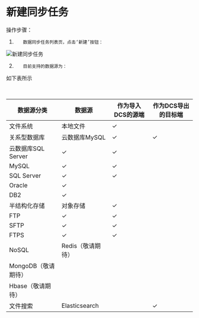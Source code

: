 # 新建同步任务

操作步骤：

1.        数据同步任务列表页，点击‘新建’按钮：

![新建同步任务](../../../../../image/Data-Integration/create-task.png)

2.        目前支持的数据源为：

如下表所示

​          

| 数据源分类          | 数据源            | 作为导入DCS的源端 | 作为DCS导出的目标端 |
| ------------------- | ----------------- | ----------------- | ------------------- |
| 文件系统            | 本地文件          | ✓                 |                     |
| 关系型数据库        | 云数据库MySQL     | ✓                 | ✓                   |
| 云数据库SQL Server  | ✓                 | ✓                 |                     |
| MySQL               | ✓                 | ✓                 |                     |
| SQL Server          | ✓                 | ✓                 |                     |
| Oracle              | ✓                 |                   |                     |
| DB2                 | ✓                 |                   |                     |
| 半结构化存储        | 对象存储          | ✓                 |                     |
| FTP                 | ✓                 | ✓                 |                     |
| SFTP                | ✓                 | ✓                 |                     |
| FTPS                | ✓                 | ✓                 |                     |
| NoSQL               | Redis（敬请期待） |                   |                     |
| MongoDB（敬请期待） |                   |                   |                     |
| Hbase（敬请期待）   |                   |                   |                     |
| 文件搜索            | Elasticsearch     |                   | ✓                   |